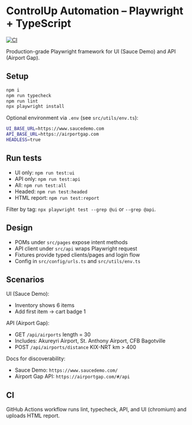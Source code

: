 # ControlUp Automation – Playwright + TypeScript

[![CI](https://github.com/YonKu0/ControlUp-Automation/actions/workflows/ci.yml/badge.svg?branch=main)](https://github.com/YonKu0/ControlUp-Automation/actions/workflows/ci.yml)

Production-grade Playwright framework for UI (Sauce Demo) and API (Airport Gap).

## Setup

```bash
npm i
npm run typecheck
npm run lint
npx playwright install
```

Optional environment via `.env` (see `src/utils/env.ts`):

```bash
UI_BASE_URL=https://www.saucedemo.com
API_BASE_URL=https://airportgap.com
HEADLESS=true
```

## Run tests

- UI only: `npm run test:ui`
- API only: `npm run test:api`
- All: `npm run test:all`
- Headed: `npm run test:headed`
- HTML report: `npm run test:report`

Filter by tag: `npx playwright test --grep @ui` or `--grep @api`.

## Design

- POMs under `src/pages` expose intent methods
- API client under `src/api` wraps Playwright request
- Fixtures provide typed clients/pages and login flow
- Config in `src/config/urls.ts` and `src/utils/env.ts`

## Scenarios

UI (Sauce Demo):
- Inventory shows 6 items
- Add first item -> cart badge 1

API (Airport Gap):
- GET `/api/airports` length = 30
- Includes: Akureyri Airport, St. Anthony Airport, CFB Bagotville
- POST `/api/airports/distance` KIX-NRT km > 400

Docs for discoverability:
- Sauce Demo: `https://www.saucedemo.com/`
- Airport Gap API: `https://airportgap.com/#/api`

## CI

GitHub Actions workflow runs lint, typecheck, API, and UI (chromium) and uploads HTML report.
